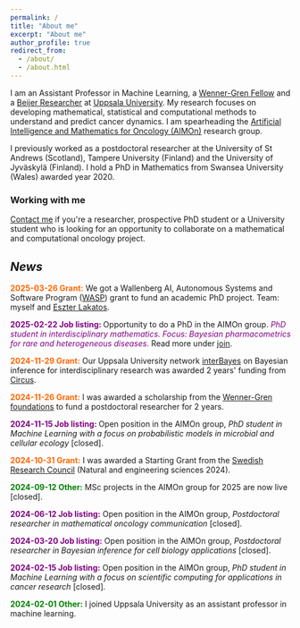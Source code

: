 ```yaml
---
permalink: /
title: "About me"
excerpt: "About me"
author_profile: true
redirect_from: 
  - /about/
  - /about.html
---
```


<p>
I am an Assistant Professor in Machine Learning, a 
<a href="https://www.swgc.org/">Wenner-Gren Fellow</a> and a  
<a href="https://beijerstiftelsen.se/en/partners/the-beijer-laboratory-ai-research">Beijer Researcher</a> at 
<a href="https://www.uu.se/en">Uppsala University</a>. 
My research focuses on developing mathematical, statistical and computational methods to understand and predict cancer dynamics. 
I am spearheading the 
<a href="https://sarahamis.github.io/group/">Artificial Intelligence and Mathematics for Oncology (AIMOn)</a> 
research group. 
</p>

<p>
I previously worked as a postdoctoral researcher at the University of St Andrews (Scotland), Tampere University (Finland) and the University of Jyväskylä (Finland). I hold a PhD in Mathematics from Swansea University (Wales) awarded year 2020.
</p>

### Working with me

<a href="https://sarahamis.github.io/contact/">Contact me</a> 
if you're a researcher, prospective PhD student or a University student who is looking for an opportunity to collaborate on a mathematical and computational oncology project. 

## *News*

<p>
<span style="color: #ff6600;"><b>2025-03-26 Grant:</b></span>  We got a Wallenberg AI, Autonomous Systems and Software Program (<a href="https://www.uu.se/centrum/circus">WASP</a>) grant to fund an academic PhD project. Team: myself and <a href="https://research.chalmers.se/en/person/eszterl">Eszter Lakatos</a>. 
</p>

<p>
<span style="color: #800080;"><b>2025-02-22 Job listing: </b></span> Opportunity to do a PhD in the AIMOn group. <span style="color: #800080;"><i> PhD student in interdisciplinary mathematics. Focus: <i> Bayesian pharmacometrics for rare and heterogeneous diseases</i>.  </i></span>Read more under <a href="https://sarahamis.github.io/join/">join</a>.
</p>

<p>
<span style="color: #ff6600;"><b>2024-11-29 Grant:</b></span>  Our Uppsala University network <a href="https://interbayes.github.io/">interBayes</a> on Bayesian inference for interdisciplinary research was awarded 2 years' funding from <a href="https://www.uu.se/centrum/circus">Circus</a>.
</p>

<p>
<span style="color: #ff6600;"><b>2024-11-26 Grant:</b></span>  I was awarded a scholarship from the <a href="https://www.swgc.org/">Wenner-Gren foundations</a> to fund a postdoctoral researcher for 2 years. 
</p>
  
<p>
<span style="color: #800080;"><b>2024-11-15 Job listing: </b></span> Open position in the AIMOn group, <i>PhD student in Machine Learning with a focus on probabilistic models in microbial and cellular ecology</i> [closed].
</p>

<p>
<span style="color: #ff6600;"><b>2024-10-31 Grant:</b></span> I was awarded a Starting Grant from the <a href="https://www.vr.se/english.html">Swedish Research Council</a> (Natural and engineering sciences 2024). 
</p>

<p>
<span style="color: #008000;"><b>2024-09-12 Other:</b></span> MSc projects in the AIMOn group for 2025 are now live [closed].
</p>

<p>
<span style="color: #800080;"><b>2024-06-12 Job listing:</b></span> Open position in the AIMOn group, <i>Postdoctoral researcher in mathematical oncology communication</i>  [closed].
</p>

<p>
<span style="color: #800080;"><b>2024-03-20 Job listing:</b></span> Open position in the AIMOn group, <i>Postdoctoral researcher in Bayesian inference for cell biology applications</i>  [closed].
</p>

<p>
<span style="color: #800080"><b>2024-02-15 Job listing:</b></span> Open position in the AIMOn group, <i>PhD student in Machine Learning with a focus on scientific computing for applications in cancer research</i>  [closed].
</p>

<p>
<span style="color: #008000;"><b>2024-02-01 Other:</b></span> I joined Uppsala University as an assistant professor in machine learning.
</p>



 
